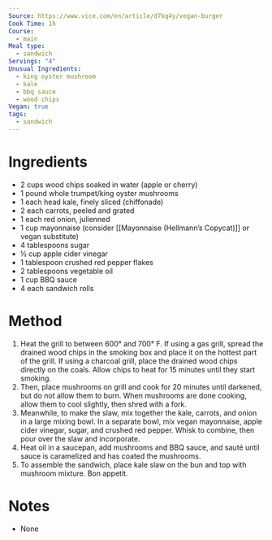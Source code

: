 ```yaml
---
Source: https://www.vice.com/en/article/d7kq4y/vegan-burger
Cook Time: 1h
Course:
  - main
Meal type:
  - sandwich
Servings: "4"
Unusual Ingredients:
  - king oyster mushroom
  - kale
  - bbq sauce
  - wood chips
Vegan: true
tags:
  - sandwich
---
```

# Ingredients

- 2 cups wood chips soaked in water (apple or cherry)  
- 1 pound whole trumpet/king oyster mushrooms  
- 1 each head kale, finely sliced (chiffonade)  
- 2 each carrots, peeled and grated  
- 1 each red onion, julienned  
- 1 cup mayonnaise (consider [[Mayonnaise (Hellmann’s Copycat)]] or vegan substitute)
- 4 tablespoons sugar  
- ½ cup apple cider vinegar  
- 1 tablespoon crushed red pepper flakes  
- 2 tablespoons vegetable oil  
- 1 cup BBQ sauce  
- 4 each sandwich rolls

# Method

1. Heat the grill to between 600° and 700° F. If using a gas grill, spread the drained wood chips in the smoking box and place it on the hottest part of the grill. If using a charcoal grill, place the drained wood chips directly on the coals. Allow chips to heat for 15 minutes until they start smoking.
2. Then, place mushrooms on grill and cook for 20 minutes until darkened, but do not allow them to burn. When mushrooms are done cooking, allow them to cool slightly, then shred with a fork.
3. Meanwhile, to make the slaw, mix together the kale, carrots, and onion in a large mixing bowl. In a separate bowl, mix vegan mayonnaise, apple cider vinegar, sugar, and crushed red pepper. Whisk to combine, then pour over the slaw and incorporate.
4. Heat oil in a saucepan, add mushrooms and BBQ sauce, and sauté until sauce is caramelized and has coated the mushrooms.
5. To assemble the sandwich, place kale slaw on the bun and top with mushroom mixture. Bon appetit.

# Notes

- None